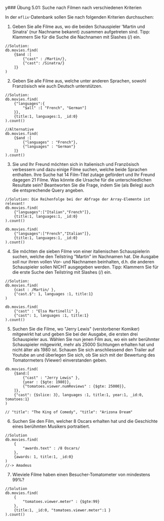 y### Übung 5.01: Suche nach Filmen nach verschiedenen Kriterien

In der ```mflix```-Datenbank sollen Sie nach folgenden Kriterien durchsuchen:

1. Geben Sie alle Filme aus, wo die beiden Schauspieler 'Martin und Sinatra' (nur Nachname bekannt)
zusammen aufgetreten sind. Tipp: Klammern Sie für die Suche die Nachnamen mit Slashes (/) ein.
```
//Solution:
db.movies.find(
    {$and :[
        {"cast" : /Martin/},
        {"cast": /Sinatra/}
    ]}
)
```

2. Geben Sie alle Filme aus, welche unter anderen Sprachen, sowohl Französisch wie auch Deutsch
unterstützen.
```
//Solution: 
db.movies.find(
    {"languages":{
        "$all" :[ "French", "German"]
    }},
    {title:1, languages:1, _id:0}
).count()

//Alternative
db.movies.find(
    {$and :[
        {"languages" : "French"},
        {"languages" : "German"}
    ]}
).count()
```

3. Sie und Ihr Freund möchten sich in Italienisch und Französisch verbessern und dazu einige Filme suchen, 
welche beide Sprachen enthalten. Ihre Suche hat 14 Film-Titel zutage gefördert und Ihr Freund dagegen 21 Filme. 
Was könnte die Ursache für die unterschiedlichen Resultate sein?
Beantworten Sie die Frage, indem Sie (als Beleg) auch die entsprechende Query angeben.
```
//Solution: Die Reihenfolge bei der Abfrage der Array-Elemente ist relevant!
db.movies.find(
    {"languages":["Italian","French"]},
    {title:1, languages:1, _id:0}
).count()

db.movies.find(
    {"languages":["French","Italian"]},
    {title:1, languages:1, _id:0}
).count()
```

4. Sie möchten die sieben Filme von einer italienischen Schauspielerin suchen, welche den Teilstring "Martin"
im Nachnamen hat. Die Ausgabe soll nur ihren vollen Vor- und Nachnamen beinhalten, d.h. die anderen Schauspieler 
sollen NICHT ausgegeben werden. Tipp: Klammern Sie für die erste Suche den Teilstring mit Slashes (/) ein.
```
//Solution: 
db.movies.find(
    {cast : /Martin/ },
    {"cast.$": 1, languages :1, title:1}
)

db.movies.find(
    {"cast" : "Elsa Martinelli" },
    {"cast": 1, languages :1, title:1}
).count()
```

5. Suchen Sie die Filme, wo "Jerry Lewis" (verstorbener Komiker) mitgewirkt hat und geben Sie bei der Ausgabe, die ersten
drei Schauspieler aus. Wählen Sie nun jenen Film aus, wo ein sehr berühmter Schauspieler mitgewirkt, mehr als 25000
Sichtungen erhalten hat und nicht älter als 1980 ist. Schauen Sie sich anschliessend den Trailer auf Youtube an und überlegen
Sie sich, ob Sie sich mit der Bewertung des Tomatormeters (Viewer) einverstanden geben.
```
db.movies.find(
    {$and:[
        {"cast" : "Jerry Lewis" },
        {year : {$gte: 1980}},
        {"tomatoes.viewer.numReviews" : {$gte: 25000}},
    ]},
    {"cast": {$slice: 3}, languages :1, title:1, year:1, _id:0, tomatoes:1}
)

// "title": "The King of Comedy", "title": "Arizona Dream"
```

6. Suchen Sie den Film, welcher 8 Oscars erhalten hat und die Geschichte eines berühmten Musikers portraitiert.
```
//Solution
db.movies.find(
    {
        "awards.text" : /8 Oscars/
    },
    {awards: 1, title:1, _id:0}
)
//-> Amadeus
```

7. Wieviele Filme haben einen Besucher-Tomatometer von mindestens 99%?  
```
//Solution
db.movies.find(
    {
        "tomatoes.viewer.meter" : {$gte:99}
    },
    {title:1, _id:0, "tomatoes.viewer.meter":1 }
).count()
```